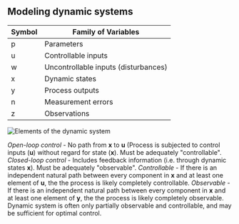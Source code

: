 


## Modeling dynamic systems

|Symbol|Family of Variables |
|--|--|
| p | Parameters |
| u | Controllable inputs |
| w | Uncontrollable inputs (disturbances) |
| x | Dynamic states |
| y | Process outputs |
| n | Measurement errors |
| z | Observations |

![Elements of the dynamic system](https://i.imgur.com/0DrXTYH.png)

*Open-loop control* - No path from **x** to **u** (Process is subjected to control inputs (**u**) without regard for state (**x**). Must be adequately "controllable".
*Closed-loop control* - Includes feedback information (i.e. through dynamic states **x**). Must be adequately "observable".
*Controllable* - If there is an independent natural path between every component in **x** and at least one element of **u**, the the process is likely completely controllable.
*Observable* - If there is an independent natural path between every component in **x** and at least one element of **y**, the the process is likely completely observable.
Dynamic system is often only partially observable and controllable, and may be sufficient for optimal control.
<!--stackedit_data:
eyJoaXN0b3J5IjpbMTgyMzQ0Njg0MSwtODc1OTY2Njg5LDczMD
k5ODExNl19
-->